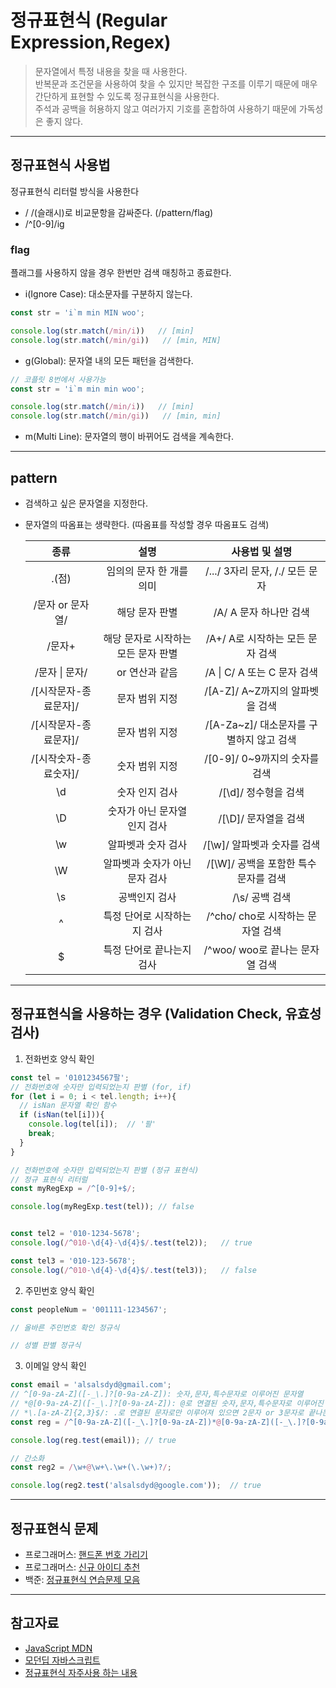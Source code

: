 # 정규표현식 (Regular Expression,Regex)
> 문자열에서 특정 내용을 찾을 때 사용한다.   
> 반복문과 조건문을 사용하여 찾을 수 있지만 복잡한 구조를 이루기 때문에 매우 간단하게 표현할 수 있도록 정규표현식을 사용한다.  
> 주석과 공백을 허용하지 않고 여러가지 기호를 혼합하여 사용하기 때문에 가독성은 좋지 않다.  

***
## 정규표현식 사용법   
정규표현식 리터럴 방식을 사용한다
- / /(슬래시)로 비교문항을 감싸준다. (/pattern/flag)
- /^[0-9]/ig

### flag
플래그를 사용하지 않을 경우 한번만 검색 매칭하고 종료한다.
- i(Ignore Case): 대소문자를 구분하지 않는다.

```js
const str = 'i`m min MIN woo';

console.log(str.match(/min/i))   // [min]
console.log(str.match(/min/gi))   // [min, MIN]
```
- g(Global): 문자열 내의 모든 패턴을 검색한다.

```js
// 코플릿 8번에서 사용가능
const str = 'i`m min min woo';

console.log(str.match(/min/i))   // [min]
console.log(str.match(/min/gi))   // [min, min]
```
- m(Multi Line): 문자열의 행이 바뀌어도 검색을 계속한다.

***
## pattern
- 검색하고 싶은 문자열을 지정한다.
- 문자열의 따옴표는 생략한다. (따옴표를 작성할 경우 따옴표도 검색)  

  |종류|설명|사용법 및 설명|
  |:---:|:---:|:---:|
  |.(점)|임의의 문자 한 개를 의미|/.../ 3자리 문자, /./ 모든 문자 |
  |/문자 or 문자열/|해당 문자 판별|/A/ A 문자 하나만 검색|
  |/문자+|해당 문자로 시작하는 모든 문자 판별|/A+/ A로 시작하는 모든 문자 검색|
  |/문자 &#124; 문자/|or 연산과 같음|/A &#124; C/ A 또는 C 문자 검색|
  |/[시작문자-종료문자]/|문자 범위 지정| /[A-Z]/ A~Z까지의 알파벳을 검색|
  |/[시작문자-종료문자]/|문자 범위 지정| /[A-Za~z]/ 대소문자를 구별하지 않고 검색|
  |/[시작숫자-종료숫자]/|숫자 범위 지정|/[0-9]/ 0~9까지의 숫자를 검색|
  |\d|숫자 인지 검사|/[\d]/ 정수형을 검색|
  |\D|숫자가 아닌 문자열 인지 검사|/[\D]/ 문자열을 검색|
  |\w|알파벳과 숫자 검사|/[\w]/ 알파벳과 숫자를 검색|
  |\W|알파벳과 숫자가 아닌 문자 검사|/[\W]/ 공백을 포함한 특수문자를 검색|
  |\s|공백인지 검사| /\s/ 공백 검색|
  |^|특정 단어로 시작하는지 검사| /^cho/ cho로 시작하는 문자열 검색|
  |$|특정 단어로 끝나는지 검사|/^woo/ woo로 끝나는 문자열 검색|

***
## 정규표현식을 사용하는 경우 (Validation Check, 유효성검사)
1. 전화번호 양식 확인

```js
const tel = '0101234567팔';
// 전화번호에 숫자만 입력되었는지 판별 (for, if)
for (let i = 0; i < tel.length; i++){
  // isNan 문자열 확인 함수
  if (isNan(tel[i])){
    console.log(tel[i]);  // '팔'
    break;
  }
}

// 전화번호에 숫자만 입력되었는지 판별 (정규 표현식)
// 정규 표현식 리터럴
const myRegExp = /^[0-9]+$/;

console.log(myRegExp.test(tel)); // false


const tel2 = '010-1234-5678';
console.log(/^010-\d{4}-\d{4}$/.test(tel2));   // true

const tel3 = '010-123-5678';
console.log(/^010-\d{4}-\d{4}$/.test(tel3));   // false

```

2. 주민번호 양식 확인

```js
const peopleNum = '001111-1234567';

// 올바른 주민번호 확인 정규식

// 성별 판별 정규식
```
3. 이메일 양식 확인
```js
const email = 'alsalsdyd@gmail.com';
// ^[0-9a-zA-Z]([-_\.]?[0-9a-zA-Z]): 숫자,문자,특수문자로 이루어진 문자열
// *@[0-9a-zA-Z]([-_\.]?[0-9a-zA-Z]): @로 연결된 숫자,문자,특수문자로 이루어진 문자열
// *\.[a-zA-Z]{2,3}$/: .로 연결된 문자로만 이루어져 있으면 2문자 or 3문자로 끝나는 문자열
const reg = /^[0-9a-zA-Z]([-_\.]?[0-9a-zA-Z])*@[0-9a-zA-Z]([-_\.]?[0-9a-zA-Z])*\.[a-zA-Z]{2,3}$/;

console.log(reg.test(email)); // true

// 간소화
const reg2 = /\w+@\w+\.\w+(\.\w+)?/;

console.log(reg2.test('alsalsdyd@google.com'));  // true
```

***
## 정규표현식 문제
- 프로그래머스: [핸드폰 번호 가리기](https://programmers.co.kr/learn/courses/30/lessons/12948?language=javascript)
- 프로그래머스: [신규 아이디 추천](https://programmers.co.kr/learn/courses/30/lessons/72410?language=javascript)
- 백준: [정규표현식 연습문제 모음](https://www.acmicpc.net/workbook/view/6082)



***
## 참고자료
- [JavaScript MDN](https://developer.mozilla.org/ko/docs/Web/JavaScript/Guide/Regular_Expressions)
- [모던딥 자바스크립트](https://poiemaweb.com/js-regexp)   
- [정규표현식 자주사용 하는 내용](https://7942yongdae.tistory.com/166)
